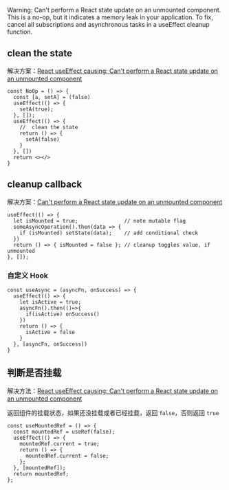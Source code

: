 Warning: Can't perform a React state update on an unmounted component. This is a no-op, but it indicates a memory leak in your application. To fix, cancel all subscriptions and asynchronous tasks in a useEffect cleanup function.

## clean the state

解决方案：[React useEffect causing: Can't perform a React state update on an unmounted component](https://stackoverflow.com/a/65007703)

```tsx
const NoOp = () => {
  const [a, setA] = (false)
  useEffect(() => {
    setA(true);
  }, []);
  useEffect(() => {
    //  clean the state
    return () => {
      setA(false)
    }
  }, [])
  return <></>
}
```

## cleanup callback

解决方案：[Can't perform a React state update on an unmounted component](https://stackoverflow.com/a/60907638)

```tsx
useEffect(() => {
  let isMounted = true;               // note mutable flag
  someAsyncOperation().then(data => {
    if (isMounted) setState(data);    // add conditional check
  })
  return () => { isMounted = false }; // cleanup toggles value, if unmounted
}, []);               
```

### 自定义 Hook
```tsx
const useAsync = (asyncFn, onSuccess) => {
  useEffect(() => {
    let isActive = true;
    asyncFn().then(()=>{
      if(isActive) onSuccess()
    })
    return () => {
      isActive = false
    }
  }, [asyncFn, onSuccess])
}
```

## 判断是否挂载

解决方法：[React useEffect causing: Can't perform a React state update on an unmounted component](https://stackoverflow.com/a/65152534)

返回组件的挂载状态，如果还没挂载或者已经挂载，返回 `false`，否则返回 `true`

```tsx
const useMountedRef = () => {
  const mountedRef = useRef(false);
  useEffect(() => {
    mountedRef.current = true;
    return () => {
      mountedRef.current = false;
    };
  }, [mountedRef]);
  return mountedRef;
};
```


